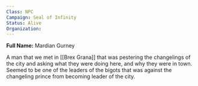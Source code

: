 ```yaml
---
Class: NPC
Campaign: Seal of Infinity
Status: Alive
Organization:
---
```

**Full Name:** Mardian Gurney

A man that we met in [[Brex Grana]] that was pestering the changelings of the city and asking what they were doing here, and why they were in town. Seemed to be one of the leaders of the bigots that was against the changeling prince from becoming leader of the city.